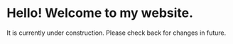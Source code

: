# Hello! Welcome to my website.
It is currently under construction. Please check back for changes in future.
